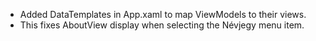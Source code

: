 - Added DataTemplates in App.xaml to map ViewModels to their views.
- This fixes AboutView display when selecting the Névjegy menu item.
